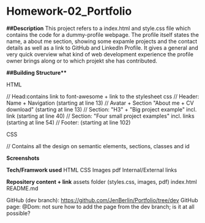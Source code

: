 # Homework-02_Portfolio

**##Description**
This project refers to a index.html and style.css file which contains the code for a dummy-profile webpage. The profile itself states the name, a about me section, showing some expamle projects and the contact details as well as a link to GitHub and LinkedIn Profile. It gives a general and very quick overview what kind of web development experience the profile owner brings along or to which projekt she has contributed.

**##Building Structure\*\***

HTML

// Head:contains link to font-awesome + link to the stylesheet css
// Header: Name + Navigation (starting at line 13)
// Avatar + Section "About me + CV download" (starting at line 13)
// Section: "H3" + "Big project example" incl. link (starting at line 40)
// Section: "Four small project examples" incl. links (starting at line 54)
// Footer: (starting at line 102)

CSS

// Contains all the design on semantic elements, sections, classes and id

**Screenshots**

**Tech/Framwork used**
HTML
CSS
Images
pdf
Internal/External links

**Repositery content + link**
assets folder (styles.css, images, pdf)
index.html
README.md

GitHub (dev branch): https://github.com/JenBerlin/Portfolio/tree/dev
GitHub page: @Dom: not sure how to add the page from the dev branch; is it at all possible?
